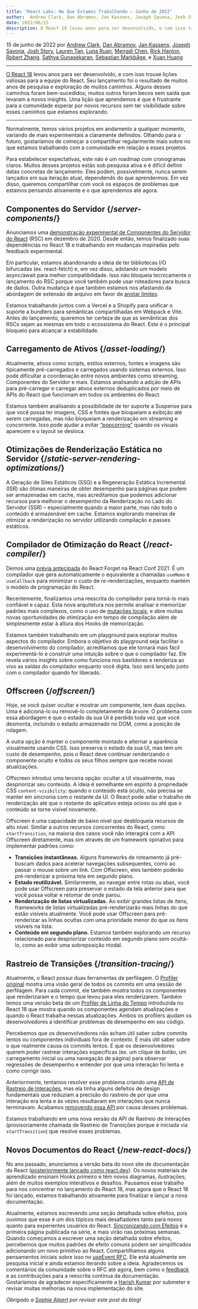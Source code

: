 ```yaml
---
title: "React Labs: No Que Estamos Trabalhando – Junho de 2022"
author:  Andrew Clark, Dan Abramov, Jan Kassens, Joseph Savona, Josh Story, Lauren Tan, Luna Ruan, Mengdi Chen, Rick Hanlon, Robert Zhang, Sathya Gunasekaran, Sebastian Markbage, e Xuan Huang
date: 2022/06/15
description: O React 18 levou anos para ser desenvolvido, e com isso trouxe lições valiosas para a equipe do React. Seu lançamento foi o resultado de muitos anos de pesquisa e exploração de muitos caminhos. Alguns desses caminhos foram bem-sucedidos; muitos outros foram becos sem saída que levaram a novos insights. Uma lição que aprendemos é que é frustrante para a comunidade esperar por novos recursos sem ter visibilidade sobre esses caminhos que estamos explorando.
---
```


15 de junho de 2022 por [Andrew Clark](https://twitter.com/acdlite), [Dan Abramov](https://twitter.com/dan_abramov), [Jan Kassens](https://twitter.com/kassens), [Joseph Savona](https://twitter.com/en_JS), [Josh Story](https://twitter.com/joshcstory), [Lauren Tan](https://twitter.com/potetotes), [Luna Ruan](https://twitter.com/lunaruan), [Mengdi Chen](https://twitter.com/mengdi_en), [Rick Hanlon](https://twitter.com/rickhanlonii), [Robert Zhang](https://twitter.com/jiaxuanzhang01), [Sathya Gunasekaran](https://twitter.com/_gsathya), [Sebastian Markbåge](https://twitter.com/sebmarkbage), e [Xuan Huang](https://twitter.com/Huxpro)

---

<Intro>

[O React 18](/blog/2022/03/29/react-v18) levou anos para ser desenvolvido, e com isso trouxe lições valiosas para a equipe do React. Seu lançamento foi o resultado de muitos anos de pesquisa e exploração de muitos caminhos. Alguns desses caminhos foram bem-sucedidos; muitos outros foram becos sem saída que levaram a novos insights. Uma lição que aprendemos é que é frustrante para a comunidade esperar por novos recursos sem ter visibilidade sobre esses caminhos que estamos explorando.

</Intro>

---

Normalmente, temos vários projetos em andamento a qualquer momento, variando de mais experimentais a claramente definidos. Olhando para o futuro, gostaríamos de começar a compartilhar regularmente mais sobre no que estamos trabalhando com a comunidade em relação a esses projetos.

Para estabelecer expectativas, este não é um roadmap com cronogramas claros. Muitos desses projetos estão sob pesquisa ativa e é difícil definir datas concretas de lançamento. Eles podem, possivelmente, nunca serem lançados em sua iteração atual, dependendo do que aprendermos. Em vez disso, queremos compartilhar com você os espaços de problemas que estamos pensando ativamente e o que aprendemos até agora.

## Componentes do Servidor {/*server-components*/}

Anunciamos uma [demonstração experimental de Componentes do Servidor do React](https://legacy.reactjs.org/blog/2020/12/21/data-fetching-with-react-server-components.html) (RSC) em dezembro de 2020. Desde então, temos finalizado suas dependências no React 18 e trabalhando em mudanças inspiradas pelo feedback experimental.

Em particular, estamos abandonando a ideia de ter bibliotecas I/O bifurcadas (ex. react-fetch) e, em vez disso, adotando um modelo async/await para melhor compatibilidade. Isso não bloqueia tecnicamente o lançamento do RSC porque você também pode usar roteadores para busca de dados. Outra mudança é que também estamos nos afastando da abordagem de extensão de arquivo em favor de [anotar limites](https://github.com/reactjs/rfcs/pull/189#issuecomment-1116482278).

Estamos trabalhando juntos com a Vercel e a Shopify para unificar o suporte a bundlers para semânticas compartilhadas em Webpack e Vite. Antes do lançamento, queremos ter certeza de que as semânticas dos RSCs sejam as mesmas em todo o ecossistema do React. Este é o principal bloqueio para alcançar a estabilidade.

## Carregamento de Ativos {/*asset-loading*/}

Atualmente, ativos como scripts, estilos externos, fontes e imagens são tipicamente pré-carregados e carregados usando sistemas externos. Isso pode dificultar a coordenação entre novos ambientes como streaming, Componentes do Servidor e mais. 
Estamos analisando a adição de APIs para pré-carregar e carregar ativos externos deduplicados por meio de APIs do React que funcionam em todos os ambientes do React.

Estamos também analisando a possibilidade de ter suporte a Suspense para que você possa ter imagens, CSS e fontes que bloqueiam a exibição até serem carregadas, mas não bloqueiam a renderização em streaming e concorrente. Isso pode ajudar a evitar [“popcorning“](https://twitter.com/sebmarkbage/status/1516852731251724293) quando os visuais aparecem e o layout se desloca.

## Otimizações de Renderização Estática no Servidor {/*static-server-rendering-optimizations*/}

A Geração de Sites Estáticos (SSG) e a Regeneração Estática Incremental (ISR) são ótimas maneiras de obter desempenho para páginas que podem ser armazenadas em cache, mas acreditamos que podemos adicionar recursos para melhorar o desempenho da Renderização no Lado do Servidor (SSR) – especialmente quando a maior parte, mas não todo o conteúdo é armazenável em cache. Estamos explorando maneiras de otimizar a renderização no servidor utilizando compilação e passes estáticos.

## Compilador de Otimização do React {/*react-compiler*/}

Demos uma [prévia antecipada](https://www.youtube.com/watch?v=lGEMwh32soc) do React Forget na React Conf 2021. É um compilador que gera automaticamente o equivalente a chamadas `useMemo` e `useCallback` para minimizar o custo de re-renderizações, enquanto mantém o modelo de programação do React.

Recentemente, finalizamos uma reescrita do compilador para torná-lo mais confiável e capaz. Esta nova arquitetura nos permite analisar e memorizar padrões mais complexos, como o uso de [mutações locais](/learn/keeping-components-pure#local-mutation-your-components-little-secret), e abre muitas novas oportunidades de otimização em tempo de compilação além de simplesmente estar à altura dos Hooks de memorização.

Estamos também trabalhando em um playground para explorar muitos aspectos do compilador. Embora o objetivo do playground seja facilitar o desenvolvimento do compilador, acreditamos que ele tornará mais fácil experimentá-lo e construir uma intuição sobre o que o compilador faz. Ele revela vários insights sobre como funciona nos bastidores e renderiza ao vivo as saídas do compilador enquanto você digita. Isso será lançado junto com o compilador quando for liberado.

## Offscreen {/*offscreen*/}

Hoje, se você quiser ocultar e mostrar um componente, tem duas opções. Uma é adicioná-lo ou removê-lo completamente da árvore. O problema com essa abordagem é que o estado da sua UI é perdido toda vez que você desmonta, incluindo o estado armazenado no DOM, como a posição de rolagem.

A outra opção é manter o componente montado e alternar a aparência visualmente usando CSS. Isso preserva o estado da sua UI, mas tem um custo de desempenho, pois o React deve continuar renderizando o componente oculto e todos os seus filhos sempre que recebe novas atualizações.

Offscreen introduz uma terceira opção: ocultar a UI visualmente, mas despriorizar seu conteúdo. A ideia é semelhante em espírito à propriedade CSS `content-visibility`: quando o conteúdo está oculto, não precisa se manter em sincronia com o restante da UI. O React pode adiar o trabalho de renderização até que o restante do aplicativo esteja ocioso ou até que o conteúdo se torne visível novamente.

Offscreen é uma capacidade de baixo nível que desbloqueia recursos de alto nível. Similar a outros recursos concorrentes do React, como `startTransition`, na maioria dos casos você não interagirá com a API Offscreen diretamente, mas sim através de um framework opinativo para implementar padrões como:

* **Transições instantâneas.** Alguns frameworks de roteamento já pré-buscam dados para acelerar navegações subsequentes, como ao passar o mouse sobre um link. Com Offscreen, eles também poderão pré-renderizar a próxima tela em segundo plano.
* **Estado reutilizável.** Similarmente, ao navegar entre rotas ou abas, você pode usar Offscreen para preservar o estado da tela anterior para que você possa voltar e retomar de onde parou.
* **Renderização de listas virtualizadas.** Ao exibir grandes listas de itens, frameworks de listas virtualizadas pré-renderizarão mais linhas do que estão visíveis atualmente. Você pode usar Offscreen para pré-renderizar as linhas ocultas com uma prioridade menor do que os itens visíveis na lista.
* **Conteúdo em segundo plano.** Estamos também explorando um recurso relacionado para despriorizar conteúdo em segundo plano sem ocultá-lo, como ao exibir uma sobreposição modal.

## Rastreio de Transições {/*transition-tracing*/}

Atualmente, o React possui duas ferramentas de perfilagem. O [Profiler original](https://legacy.reactjs.org/blog/2018/09/10/introducing-the-react-profiler.html) mostra uma visão geral de todos os commits em uma sessão de perfilagem. Para cada commit, ele também mostra todos os componentes que renderizaram e o tempo que levou para eles renderizarem. Também temos uma versão beta de um [Profiler de Linha do Tempo](https://github.com/reactwg/react-18/discussions/76) introduzida no React 18 que mostra quando os componentes agendam atualizações e quando o React trabalha nessas atualizações. Ambos os profilers ajudam os desenvolvedores a identificar problemas de desempenho em seu código.

Percebemos que os desenvolvedores não acham útil saber sobre commits lentos ou componentes individuais fora de contexto. É mais útil saber sobre o que realmente causa os commits lentos. E que os desenvolvedores querem poder rastrear interações específicas (ex. um clique de botão, um carregamento inicial ou uma navegação de página) para observar regressões de desempenho e entender por que uma interação foi lenta e como corrigir isso.

Anteriormente, tentamos resolver esse problema criando uma [API de Rastreio de Interações](https://gist.github.com/bvaughn/8de925562903afd2e7a12554adcdda16), mas ela tinha alguns defeitos de design fundamentais que reduziam a precisão do rastreio de por que uma interação era lenta e às vezes resultavam em interações que nunca terminavam. Acabamos [removendo essa API](https://github.com/facebook/react/pull/20037) por causa desses problemas.

Estamos trabalhando em uma nova versão da API de Rastreio de Interações (provisoriamente chamada de Rastreio de Transições porque é iniciada via `startTransition`) que resolve esses problemas.

## Novos Documentos do React {/*new-react-docs*/}

No ano passado, anunciamos a versão beta do novo site de documentação do React ([posteriormente lançado como react.dev](/blog/2023/03/16/introducing-react-dev)). Os novos materiais de aprendizado ensinam Hooks primeiro e têm novos diagramas, ilustrações, além de muitos exemplos interativos e desafios. Pausamos esse trabalho para nos concentrar no lançamento do React 18, mas agora que o React 18 foi lançado, estamos trabalhando ativamente para finalizar e lançar a nova documentação.

Atualmente, estamos escrevendo uma seção detalhada sobre efeitos, pois ouvimos que esse é um dos tópicos mais desafiadores tanto para novos quanto para experientes usuários do React. [Sincronizando com Efeitos](/learn/synchronizing-with-effects) é a primeira página publicada na série, e mais virão nas próximas semanas. Quando começamos a escrever uma seção detalhada sobre efeitos, percebemos que muitos padrões de efeito comuns podem ser simplificados adicionando um novo primitivo ao React. Compartilhamos alguns pensamentos iniciais sobre isso no [useEvent RFC](https://github.com/reactjs/rfcs/pull/220). Ele está atualmente em pesquisa inicial e ainda estamos iterando sobre a ideia. Agradecemos os comentários da comunidade sobre o RFC até agora, bem como o [feedback](https://github.com/reactjs/react.dev/issues/3308) e as contribuições para a reescrita contínua da documentação. Gostaríamos de agradecer especificamente a [Harish Kumar](https://github.com/harish-sethuraman) por submeter e revisar muitas melhorias na nova implementação do site.

*Obrigado a [Sophie Alpert](https://twitter.com/sophiebits) por revisar este post do blog!*